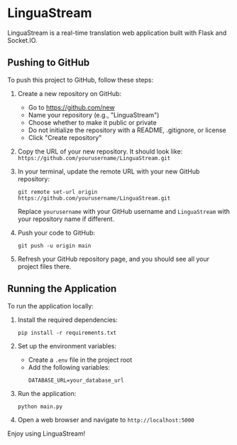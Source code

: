 # LinguaStream

LinguaStream is a real-time translation web application built with Flask and Socket.IO.

## Pushing to GitHub

To push this project to GitHub, follow these steps:

1. Create a new repository on GitHub:
   - Go to https://github.com/new
   - Name your repository (e.g., "LinguaStream")
   - Choose whether to make it public or private
   - Do not initialize the repository with a README, .gitignore, or license
   - Click "Create repository"

2. Copy the URL of your new repository. It should look like:
   `https://github.com/yourusername/LinguaStream.git`

3. In your terminal, update the remote URL with your new GitHub repository:
   ```
   git remote set-url origin https://github.com/yourusername/LinguaStream.git
   ```
   Replace `yourusername` with your GitHub username and `LinguaStream` with your repository name if different.

4. Push your code to GitHub:
   ```
   git push -u origin main
   ```

5. Refresh your GitHub repository page, and you should see all your project files there.

## Running the Application

To run the application locally:

1. Install the required dependencies:
   ```
   pip install -r requirements.txt
   ```

2. Set up the environment variables:
   - Create a `.env` file in the project root
   - Add the following variables:
     ```
     DATABASE_URL=your_database_url
     ```

3. Run the application:
   ```
   python main.py
   ```

4. Open a web browser and navigate to `http://localhost:5000`

Enjoy using LinguaStream!
